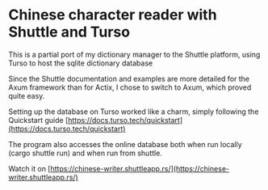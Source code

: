 # Chinese character reader with Shuttle and Turso

This is a partial port of my dictionary manager to the Shuttle platform, using Turso to host the sqlite dictionary database

Since the Shuttle documentation and examples are more detailed for the Axum framework than for Actix, I chose to switch to Axum, which proved quite easy.

Setting up the database on Turso worked like a charm, simply following the Quickstart guide [https://docs.turso.tech/quickstart](https://docs.turso.tech/quickstart)

The program also accesses the online database both when run locally (cargo shuttle run) and when run from shuttle.

Watch it on [https://chinese-writer.shuttleapp.rs/](https://chinese-writer.shuttleapp.rs/)
